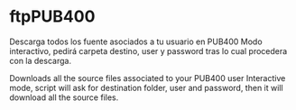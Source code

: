 # ftpPUB400
Descarga todos los fuente asociados a tu usuario en PUB400
Modo interactivo, pedirá carpeta destino, user y password tras lo cual procedera con la descarga. 

Downloads all the source files associated to your PUB400 user
Interactive mode, script will ask for destination folder, user and password, then it will download all the source files.


